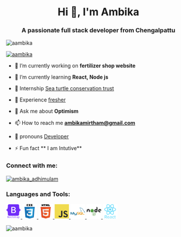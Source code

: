 <h1 align="center">Hi 👋, I'm Ambika</h1>
<h3 align="center">A passionate full stack developer from Chengalpattu</h3>

<p align="left"> <img src="https://komarev.com/ghpvc/?username=aambika&label=Profile%20views&color=0e75b6&style=flat" alt="aambika" /> </p>

<p align="left"> <a href="https://github.com/ryo-ma/github-profile-trophy"><img src="https://github-profile-trophy.vercel.app/?username=aambika" alt="aambika" /></a> </p>

- 🔭 I’m currently working on **fertilizer shop website**

- 🌱 I’m currently learning **React, Node js**

- 🤝 Internship [Sea turtle conservation trust](https://www.seaturtleconservation.in/)

- 📝 Experience [fresher](fresher)

- 💬 Ask me about **Optimism**

- 📫 How to reach me **ambikamirtham@gmail.com**

- 📄 pronouns [Developer](Developer)

- ⚡ Fun fact ** I am Intutive**

<h3 align="left">Connect with me:</h3>
<p align="left">
<a href="https://instagram.com/ambika_adhimulam" target="blank"><img align="center" src="https://raw.githubusercontent.com/rahuldkjain/github-profile-readme-generator/master/src/images/icons/Social/instagram.svg" alt="ambika_adhimulam" height="30" width="40" /></a>
</p>

<h3 align="left">Languages and Tools:</h3>
<p align="left"> <a href="https://getbootstrap.com" target="_blank" rel="noreferrer"> <img src="https://raw.githubusercontent.com/devicons/devicon/master/icons/bootstrap/bootstrap-plain-wordmark.svg" alt="bootstrap" width="40" height="40"/> </a> <a href="https://www.w3schools.com/css/" target="_blank" rel="noreferrer"> <img src="https://raw.githubusercontent.com/devicons/devicon/master/icons/css3/css3-original-wordmark.svg" alt="css3" width="40" height="40"/> </a> <a href="https://www.w3.org/html/" target="_blank" rel="noreferrer"> <img src="https://raw.githubusercontent.com/devicons/devicon/master/icons/html5/html5-original-wordmark.svg" alt="html5" width="40" height="40"/> </a> <a href="https://developer.mozilla.org/en-US/docs/Web/JavaScript" target="_blank" rel="noreferrer"> <img src="https://raw.githubusercontent.com/devicons/devicon/master/icons/javascript/javascript-original.svg" alt="javascript" width="40" height="40"/> </a> <a href="https://www.mysql.com/" target="_blank" rel="noreferrer"> <img src="https://raw.githubusercontent.com/devicons/devicon/master/icons/mysql/mysql-original-wordmark.svg" alt="mysql" width="40" height="40"/> </a> <a href="https://nodejs.org" target="_blank" rel="noreferrer"> <img src="https://raw.githubusercontent.com/devicons/devicon/master/icons/nodejs/nodejs-original-wordmark.svg" alt="nodejs" width="40" height="40"/> </a> <a href="https://reactjs.org/" target="_blank" rel="noreferrer"> <img src="https://raw.githubusercontent.com/devicons/devicon/master/icons/react/react-original-wordmark.svg" alt="react" width="40" height="40"/> </a> </p>

<p><img align="center" src="https://github-readme-stats.vercel.app/api/top-langs?username=aambika&show_icons=true&locale=en&layout=compact" alt="aambika" /></p>
